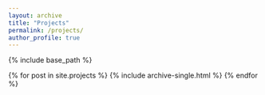 ```yaml
---
layout: archive
title: "Projects"
permalink: /projects/
author_profile: true
---
```


{% include base_path %}

{% for post in site.projects %}
  {% include archive-single.html %}
{% endfor %}